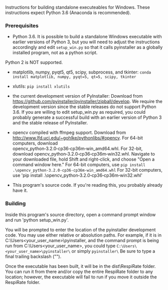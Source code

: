 Instructions for building standalone executeables for Windows. These
instructions expect Python 3.6 (Anaconda is recommended).

### Prerequisites
 - Python 3.6.
 It is possible to build a standalone Windows executable with earlier versions
 of Python 3, but you will need to adjust the instructions accordingly and edit
 `setup_win.py` so that it calls pyinstaller as a globally installed program,
 not as a python script.

 Python 2 is NOT supported.

 - matplotlib, numpy, pyqt5, qt5, scipy, subprocess, and tkinter:
 `conda install matplotlib, numpy, pyqt=5, qt=5, scipy, tkinter`

 - xlutils:
 `pip install xlutils`

 - the current development version of PyInstaller:
 Download from https://github.com/pyinstaller/pyinstaller/zipball/develop.
 We require the development version since the stable releases do not support
 Python 3.6. If you are willing to edit setup_win.py as required, you could
 probably generate a successful build with an earlier version of Python 3 and
 the stable release of PyInstaller.

 - opencv compiled with ffmpeg support.
 Download from http://www.lfd.uci.edu/~gohlke/pythonlibs/#opencv. For 64-bit
 computers, download opencv_python‑3.2.0‑cp36‑cp36m‑win_amd64.whl. For 32-bit,
 download opencv_python‑3.2.0‑cp36‑cp36m‑win32.whl.
 Navigate to your downloaded file, hold Shift and right-click, and choose "Open
 a command window here."
 For 64-bit computers, use
 `pip install .\opencv_python-3.2.0-cp36-cp36m-win_amd64.whl`
 For 32-bit computers, use
 'pip install .\opencv_python‑3.2.0‑cp36‑cp36m‑win32.whl'

 - This program's source code. If you're reading this, you probably already have
 it.

### Building
 Inside this program's source directory, open a command prompt window and run
 'python setup_win.py'.

 You will be prompted to enter the location of the pyinstaller development code.
 You may use either relative or absolution paths. For example, if it is in
 C:\Users\<your_user_name>\pyinstaller\, and the command prompt is being run
 from C:\Users\<your_user_name>\, you could type
 `C:\Users\<your_user_name>\pyinstaller\`
 or simply
 `pyinstaller\`
Be sure to type a final trailing backslash ("\").

 Once the executable has been built, it will be in the dist\RespiRate
 folder. You can run it from there and/or copy the entire RespiRate folder to
 any location; however, the executable will fail to run if you move it outside
 the RespiRate folder.
